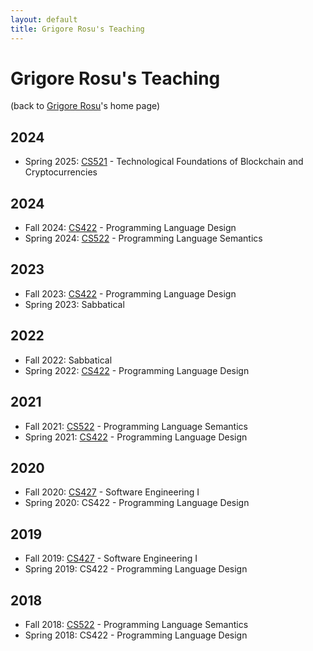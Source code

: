 ```yaml
---
layout: default
title: Grigore Rosu's Teaching
---
```


# Grigore Rosu's Teaching

(back to [Grigore Rosu]({{site.baseurl}}/people/grigore-rosu/index.html)'s home page)

## 2024
- Spring 2025:
  [CS521]({{site.baseurl}}/teaching/2025/cs521/) - Technological Foundations of Blockchain and Cryptocurrencies

## 2024
- Fall 2024:
  [CS422]({{site.baseurl}}/teaching/2024/cs422/) - Programming Language Design
- Spring 2024:
  [CS522]({{site.baseurl}}/teaching/2024/cs522/) - Programming Language Semantics

## 2023
- Fall 2023:
  [CS422]({{site.baseurl}}/teaching/2023/cs422/) - Programming Language Design
- Spring 2023: Sabbatical

## 2022
- Fall 2022: Sabbatical
- Spring 2022:
  [CS422]({{site.baseurl}}/teaching/2022/cs422/) - Programming Language Design

## 2021
- Fall 2021:
  [CS522]({{site.baseurl}}/teaching/2021/cs522/) - Programming Language Semantics
- Spring 2021:
  [CS422]({{site.baseurl}}/teaching/2021/cs422/) - Programming Language Design

## 2020

- Fall 2020: 
  [CS427](https://wiki.cites.illinois.edu/wiki/display/cs427fa20) - Software Engineering I
- Spring 2020:
  CS422 - Programming Language Design

## 2019

- Fall 2019:
  [CS427](https://wiki.cites.illinois.edu/wiki/display/cs427fa19) - Software Engineering I
- Spring 2019:
  CS422 - Programming Language Design

## 2018

- Fall 2018:
  [CS522]({{site.baseurl}}/teaching/2018/cs522/) - Programming Language Semantics
- Spring 2018:
  CS422 - Programming Language Design

